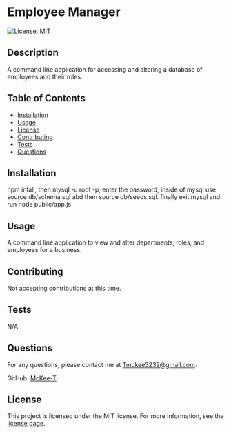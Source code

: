 # Employee Manager

[![License: MIT](https://img.shields.io/badge/License-MIT-yellow.svg)](https://opensource.org/licenses/MIT)

## Description

A command line application for accessing and altering a database of employees and their roles.

## Table of Contents

- [Installation](#installation)
- [Usage](#usage)
- [License](#license)
- [Contributing](#contributing)
- [Tests](#tests)
- [Questions](#questions)

## Installation

npm intall, then mysql -u root -p, enter the password, inside of mysql use source db/schema.sql abd then source db/seeds.sql.  finally exit mysql and run node public/app.js

## Usage

A command line application to view and alter departments, roles, and employees for a business.

## Contributing

Not accepting contributions at this time.

## Tests

N/A

## Questions

For any questions, please contact me at [Tmckee3232@gmail.com](mailto:Tmckee3232@gmail.com).

GitHub: [McKee-T](https://github.com/McKee-T)

## License
  
This project is licensed under the MIT license. For more information, see the [license page](https://opensource.org/licenses/MIT).
